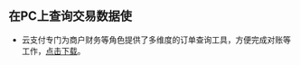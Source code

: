 ## 在PC上查询交易数据使
- 云支付专门为商户财务等角色提供了多维度的订单查询工具，方便完成对账等工作，[点击下载](https://mc.qcloudimg.com/static/archive/e60a424f6fa85d078c6c3eeb53c8c4bc/archive.zip)。
